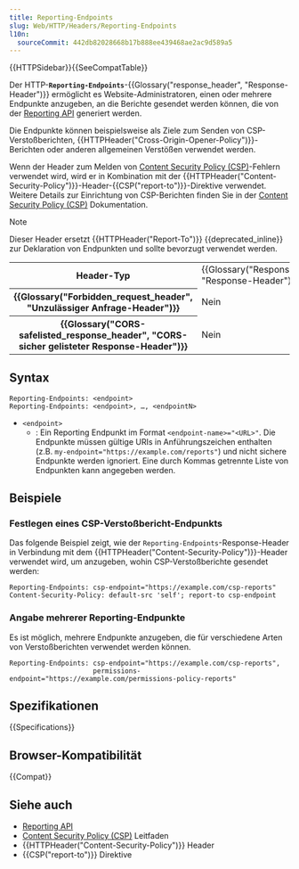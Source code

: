 ```yaml
---
title: Reporting-Endpoints
slug: Web/HTTP/Headers/Reporting-Endpoints
l10n:
  sourceCommit: 442db82028668b17b888ee439468ae2ac9d589a5
---
```


{{HTTPSidebar}}{{SeeCompatTable}}

Der HTTP-**`Reporting-Endpoints`**-{{Glossary("response_header", "Response-Header")}} ermöglicht es Website-Administratoren, einen oder mehrere Endpunkte anzugeben, an die Berichte gesendet werden können, die von der [Reporting API](/de/docs/Web/API/Reporting_API) generiert werden.

Die Endpunkte können beispielsweise als Ziele zum Senden von CSP-Verstoßberichten, {{HTTPHeader("Cross-Origin-Opener-Policy")}}-Berichten oder anderen allgemeinen Verstößen verwendet werden.

Wenn der Header zum Melden von [Content Security Policy (CSP)](/de/docs/Web/HTTP/CSP#violation_reporting)-Fehlern verwendet wird, wird er in Kombination mit der {{HTTPHeader("Content-Security-Policy")}}-Header-{{CSP("report-to")}}-Direktive verwendet. Weitere Details zur Einrichtung von CSP-Berichten finden Sie in der [Content Security Policy (CSP)](/de/docs/Web/HTTP/CSP#violation_reporting) Dokumentation.

> [!NOTE]
> Dieser Header ersetzt {{HTTPHeader("Report-To")}} {{deprecated_inline}} zur Deklaration von Endpunkten und sollte bevorzugt verwendet werden.

<table class="properties">
  <tbody>
    <tr>
      <th scope="row">Header-Typ</th>
      <td>{{Glossary("Response_header", "Response-Header")}}</td>
    </tr>
    <tr>
      <th scope="row">{{Glossary("Forbidden_request_header", "Unzulässiger Anfrage-Header")}}</th>
      <td>Nein</td>
    </tr>
    <tr>
      <th scope="row">
        {{Glossary("CORS-safelisted_response_header", "CORS-sicher gelisteter Response-Header")}}
      </th>
      <td>Nein</td>
    </tr>
  </tbody>
</table>

## Syntax

```http
Reporting-Endpoints: <endpoint>
Reporting-Endpoints: <endpoint>, …, <endpointN>
```

- `<endpoint>`
  - : Ein Reporting Endpunkt im Format `<endpoint-name>="<URL>"`. Die Endpunkte müssen gültige URIs in Anführungszeichen enthalten (z.B. `my-endpoint="https://example.com/reports"`) und nicht sichere Endpunkte werden ignoriert. Eine durch Kommas getrennte Liste von Endpunkten kann angegeben werden.

## Beispiele

### Festlegen eines CSP-Verstoßbericht-Endpunkts

Das folgende Beispiel zeigt, wie der `Reporting-Endpoints`-Response-Header in Verbindung mit dem {{HTTPHeader("Content-Security-Policy")}}-Header verwendet wird, um anzugeben, wohin CSP-Verstoßberichte gesendet werden:

```http
Reporting-Endpoints: csp-endpoint="https://example.com/csp-reports"
Content-Security-Policy: default-src 'self'; report-to csp-endpoint
```

### Angabe mehrerer Reporting-Endpunkte

Es ist möglich, mehrere Endpunkte anzugeben, die für verschiedene Arten von Verstoßberichten verwendet werden können.

```http
Reporting-Endpoints: csp-endpoint="https://example.com/csp-reports",
                     permissions-endpoint="https://example.com/permissions-policy-reports"
```

## Spezifikationen

{{Specifications}}

## Browser-Kompatibilität

{{Compat}}

## Siehe auch

- [Reporting API](/de/docs/Web/API/Reporting_API)
- [Content Security Policy (CSP)](/de/docs/Web/HTTP/CSP#violation_reporting) Leitfaden
- {{HTTPHeader("Content-Security-Policy")}} Header
- {{CSP("report-to")}} Direktive
